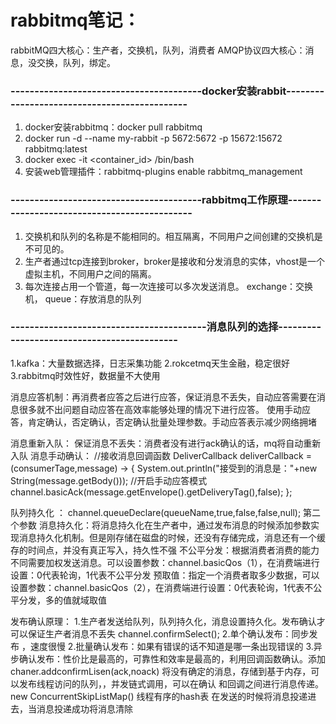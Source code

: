 # rabbitmq笔记：
rabbitMQ四大核心：生产者，交换机，队列，消费者
AMQP协议四大核心：消息，没交换，队列，绑定。

### ----------------------------------------docker安装rabbit---------------------------------------------
1. docker安装rabbitmq：docker pull rabbitmq
2. docker run -d --name my-rabbit -p 5672:5672 -p 15672:15672 rabbitmq:latest
3. docker exec -it <container_id> /bin/bash
4. 安装web管理插件：rabbitmq-plugins enable rabbitmq_management

### ----------------------------------------rabbitmq工作原理---------------------------------------------
1. 交换机和队列的名称是不能相同的。相互隔离，不同用户之间创建的交换机是不可见的。
2. 生产者通过tcp连接到broker，broker是接收和分发消息的实体，vhost是一个虚拟主机，不同用户之间的隔离。
3. 每次连接占用一个管道，每一次连接可以多次发送消息。
exchange：交换机，
queue：存放消息的队列

### -----------------------------------------消息队列的选择--------------------------------------------
1.kafka：大量数据选择，日志采集功能
2.rokcetmq天生金融，稳定很好
3.rabbitmq时效性好，数据量不大使用

消息应答机制：再消费者应答之后进行应答，保证消息不丢失，自动应答需要在消息很多就不出问题自动应答在高效率能够处理的情况下进行应答。
使用手动应答，肯定确认，否定确认，否定确认批量处理参数。手动应答表示减少网络拥堵

消息重新入队：
保证消息不丢失：消费者没有进行ack确认的话，mq将自动重新入队
消息手动确认：         //接收消息回调函数
               DeliverCallback deliverCallback =(consumerTage,message) -> {
              System.out.println("接受到的消息是："+new String(message.getBody()));
               //开启手动应答模式
               channel.basicAck(message.getEnvelope().getDeliveryTag(),false);
        };

队列持久化 ：      channel.queueDeclare(queueName,true,false,false,null); 第二个参数
消息持久化：将消息持久化在生产者中，通过发布消息的时候添加参数实现消息持久化机制。但是刚存储在磁盘的时候，还没有存储完成，消息还有一个缓存的时间点，并没有真正写入，持久性不强
不公平分发：根据消费者消费的能力不同需要加权发送消息。可以设置参数：channel.basicQos（1），在消费端进行设置：0代表轮询，1代表不公平分发
预取值：指定一个消费者取多少数据，可以设置参数：channel.basicQos（2），在消费端进行设置：0代表轮询，1代表不公平分发，多的值就域取值


发布确认原理：
1.生产者发送给队列，队列持久化，消息设置持久化。发布确认才可以保证生产者消息不丢失
 channel.confirmSelect();
2.单个确认发布：同步发布 ，速度很慢
2.批量确认发布：如果有错误的话不知道是哪一条出现错误的
3.异步确认发布：性价比是最高的，可靠性和效率是最高的，利用回调函数确认。添加chaner.addconfirmLisen(ack,noack)
将没有确定的消息，存储到基于内存，可以发布线程访问的队列，，并发链式调用，可以在确认 和回调之间进行消息传递。
new ConcurrentSkipListMap()  线程有序的hash表 在发送的时候将消息投递进去，当消息投递成功将消息清除








